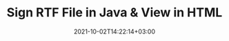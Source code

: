 ---
############################# Static ############################
layout: "autogen-gist"
date: 2021-10-02T14:22:14+03:00
draft: false
path: "total/java/signature/rtf/"
other_out_formats: "PDF WORD EXCEL DOC DOCX DOCM DOT DOTM DOTX XLS XLSB XLSM XLSX XLTM XLTX PPT PPTX PPS PPSX POTX POTM BMP JPEG GIF PNG WEBP TIFF WMF PSD SVG ODP OTP ODS OTS ODT OTT"
ad_headline: "Digitally Sign RTF | Java"
ad_description: "Add, edit, search, verify & delete digital signatures from RTF in Java"

############################# Head ############################
head_title: "Sign RTF File with Text or Image Signatures in Java"
head_description: "Java RTF Signature API to add, edit, remove, verify and search digital signatures (text, image, metadata, QR-Code, stamp). View the signed BMP file in HTML."

############################# Header ############################
title: "Sign RTF File in Java & View in HTML"
description: "Sign & secure RTF files in Java applications using popular electronic signature types such as text, image, metadata, QR-Code, stamp and form field. Programmatically generate, update, delete, verify and search digital signatures in RTF documents, images and various other file formats without Adobe Reader installed."

############################# SubMenu ############################
submenu:
    enable: false

############################# Content ############################
content:
    enable: true
    block:
    - title_left: "How to Add Image Signatures to RTF"
      content_left: |
          Using [Conholdate.Total for Java](https://products.conholdate.com/total/java/) - insert custom image as an electronic signature to a RTF document in Java. Add company logo, stamp icon or name using different colors and text effects.

          -   Create a new instance of [Signature](https://apireference.groupdocs.com/java/signature/com.groupdocs.signature/Signature) class and pass input document to it
          -   Instantiate the [ImageSignOptions](https://apireference.groupdocs.com/java/signature/com.groupdocs.signature.options.sign/ImageSignOptions) object and specify image signature options
          -   Call [Sign](https://apireference.groupdocs.com/java/signature/com.groupdocs.signature/Signature#sign(java.io.OutputStream,%20com.groupdocs.signature.options.sign.SignOptions)) method of **Signature** class instance and pass **ImageSignOptions** to it
          -   Set options to view document as HTML
          -   Instantiate Viewer with output file
          
      title_right: "APIs Download & Installation Instructions"
      content_right: |
          You require `GroupDocs.Signature` & `GroupDocs.Viewer` namespaces to digitally sign documents in Java and view as HTML, image or in a PDF format. Explore other [Java APIs for Office documents](https://products.conholdate.com/total/java/) as offered by Conholdate.Total.
          
          Get the respective assembly files from the [downloads](https://downloads.conholdate.com/total/java) or fetch the whole package from [Maven](https://repository.conholdate.com/webapp/#/artifacts/browse/tree/General/repo) to add 'Conholdate.Total` directly in your workspace.
          
      gisthash: "5683d8243aa8c95ea15ab0e5763e0dcd"
      gistfile: "add-image-signatures-to-pdf-files.java"

    - title_left: "Add Text Signatures to RTF in Java"
      content_left: |
          Add customized text signature to a RTF document in Java using advanced text settings such as font color, size, name, text alignment and border adjustment.

          -   Create a new instance of [Signature](https://apireference.groupdocs.com/java/signature/com.groupdocs.signature/Signature) class and pass input document
          -   Instantiate the [TextSignOptions](https://apireference.groupdocs.com/java/signature/com.groupdocs.signature.options.sign/TextSignOptions) object and specify text signature options
          -   Call [sign](https://apireference.groupdocs.com/java/signature/com.groupdocs.signature/Signature#sign(java.io.OutputStream,%20com.groupdocs.signature.options.sign.SignOptions)) method of **Signature** class instance and pass **TextSignOptions** to it
        
      title_right: "Image Representation of Document Pages"
      content_right: |
          Apply digital signatures to a wide range of document formats and generate the image representation of the already signed document pages in PNG, JPG or BMP formats. You can easily preview the complete document as a whole or choose to display some specific pages based on page numbers or page ranges.
          
      gisthash: "9d0efb4c5571e50b2a088b3ab054192d"
      gistfile: "add-text-signatures-to-pdf-files.java"

############################# About Formats ############################
about_formats:
    enable: false
############################# More Formats ############################
more_formats:
    enable: true
    auto: false
    other_out_formats: PDF WORD EXCEL DOC DOCX DOCM DOT DOTM DOTX XLS XLSB XLSM XLSX XLTM XLTX PPT PPTX PPS PPSX POTX POTM BMP JPEG GIF PNG WEBP TIFF WMF PSD SVG ODP OTP ODS OTS ODT OTT
############################# Back to top ###############################
back_to_top:
  enable: true
---